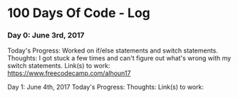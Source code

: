 # 100 Days Of Code - Log

### Day 0: June 3rd, 2017
Today's Progress: Worked on if/else statements and switch statements.
Thoughts: I got stuck a few times and can't figure out what's wrong with my switch statements.
Link(s) to work: https://www.freecodecamp.com/alhoun17

Day 1: June 4th, 2017
Today's Progress: 
Thoughts: 
Link(s) to work:
